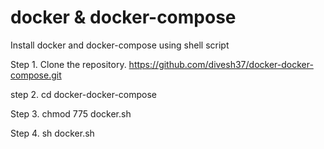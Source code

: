 # docker & docker-compose
Install docker and docker-compose using shell script

Step 1.
Clone the repository.
https://github.com/divesh37/docker-docker-compose.git

step 2.
cd docker-docker-compose

Step 3.
chmod 775 docker.sh

Step 4. 
sh docker.sh
